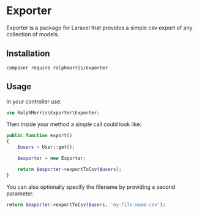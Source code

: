 # Exporter

Exporter is a package for Laravel that provides a simple csv export of any collection of models.

## Installation

```
composer require ralphmorris/exporter
```

## Usage

In your controller use:

```php
use RalphMorris\Exporter\Exporter;
```

Then inside your method a simple call could look like:

```php
public function export()
{
    $users = User::get();

    $exporter = new Exporter;

    return $exporter->exportToCsv($users);
}
```

You can also optionally specify the filename by providing a second parameter.

```php
return $exporter->exportToCsv($users, 'my-file-name.csv');
```
